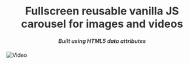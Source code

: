 <h1 style="text-align: center; color: #333">Fullscreen reusable vanilla JS carousel for images and videos</h1>

<h5 style="text-align: center; margin-bottom: 20px; color: #333">Built using HTML5 data attributes </h5>

![Video](https://i.imgur.com/hOnNdnf.gif)

